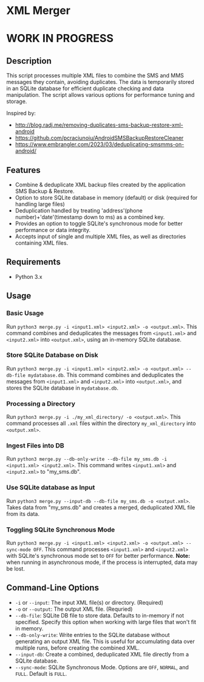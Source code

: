 # XML Merger
# WORK IN PROGRESS

## Description

This script processes multiple XML files to combine the SMS and MMS messages they contain, avoiding duplicates. The data is temporarily stored in an SQLite database for efficient duplicate checking and data manipulation. The script allows various options for performance tuning and storage.

Inspired by:
- http://blog.radj.me/removing-duplicates-sms-backup-restore-xml-android
- https://github.com/pcraciunoiu/AndroidSMSBackupRestoreCleaner
- https://www.embrangler.com/2023/03/deduplicating-smsmms-on-android/

## Features

- Combine & deduplicate XML backup files created by the application SMS Backup & Restore.
- Option to store SQLite database in memory (default) or disk (required for handling large files)
- Deduplication handled by treating 'address'(phone number)+'date'(timestamp down to ms) as a combined key.
- Provides an option to toggle SQLite's synchronous mode for better performance or data integrity.
- Accepts input of single and multiple XML files, as well as directories containing XML files.

## Requirements

- Python 3.x

## Usage

### Basic Usage

Run `python3 merge.py -i <input1.xml> <input2.xml> -o <output.xml>`. This command combines and deduplicates the messages from `<input1.xml>` and `<input2.xml>` into `<output.xml>`, using an in-memory SQLite database.

### Store SQLite Database on Disk

Run `python3 merge.py -i <input1.xml> <input2.xml> -o <output.xml> --db-file mydatabase.db`. This command combines and deduplicates the messages from `<input1.xml>` and `<input2.xml>` into `<output.xml>`, and stores the SQLite database in `mydatabase.db`.

### Processing a Directory

Run `python3 merge.py -i ./my_xml_directory/ -o <output.xml>`. This command processes all `.xml` files within the directory `my_xml_directory` into `<output.xml>`.

### Ingest Files into DB

Run `python3 merge.py --db-only-write --db-file my_sms.db -i <input1.xml> <input2.xml>`. This command writes `<input1.xml>` and `<input2.xml>` to "my_sms.db".

### Use SQLite database as Input

Run `python3 merge.py --input-db --db-file my_sms.db -o <output.xml>`. Takes data from "my_sms.db" and creates a merged, deduplicated XML file from its data. 

### Toggling SQLite Synchronous Mode

Run `python3 merge.py -i <input1.xml> <input2.xml> -o <output.xml> --sync-mode OFF`. This command processes `<input1.xml>` and `<input2.xml>` with SQLite's synchronous mode set to `OFF` for better performance. 
**Note:** when running in asynchronous mode, if the process is interrupted, data may be lost.

## Command-Line Options

- `-i` or `--input`: The input XML file(s) or directory. (Required)
- `-o` or `--output`: The output XML file. (Requried)
- `--db-file`: SQLite DB file to store data. Defaults to in-memory if not specified. Specify this option when working with large files that won't fit in memory.
- `--db-only-write`: Write entries to the SQLite database without generating an output XML file. This is useful for accumulating data over multiple runs, before creating the combined XML.
- `--input-db`: Create a combined, deduplicated XML file directly from a SQLite database. 
- `--sync-mode`: SQLite Synchronous Mode. Options are `OFF`, `NORMAL`, and `FULL`. Default is `FULL`. 
